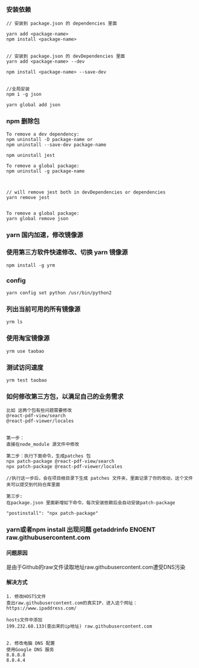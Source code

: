 ### 安装依赖
```
// 安装到 package.json 的 dependencies 里面

yarn add <package-name>
npm install <package-name>


// 安装到 package.json 的 devDependencies 里面
yarn add <package-name> --dev

npm install <package-name> --save-dev


//全局安装
npm i -g json

yarn global add json

```

### npm 删除包
```
To remove a dev dependency:
npm uninstall -D package-name or 
npm uninstall --save-dev package-name

npm uninstall jest

To remove a global package:
npm uninstall -g package-name



// will remove jest both in devDependencies or dependencies
yarn remove jest


To remove a global package:
yarn global remove json
```

### yarn 国内加速，修改镜像源


### 使用第三方软件快速修改、切换 yarn 镜像源
```
npm install -g yrm
```


### config
```
yarn config set python /usr/bin/python2
```

### 列出当前可用的所有镜像源
```
yrm ls
```

### 使用淘宝镜像源
```
yrm use taobao
```

### 测试访问速度
```
yrm test taobao
```


### 如何修改第三方包，以满足自己的业务需求
```
比如 这两个包有些问题需要修改
@react-pdf-view/search
@react-pdf-viewer/locales


第一步：
直接在node_module 源文件中修改

第二步：执行下面命令，生成patches 包
npx patch-package @react-pdf-view/search
npx patch-package @react-pdf-viewer/locales

//执行这一步后，会在项目根目录下生成 patches 文件夹，里面记录了你的改动，这个文件夹可以提交到代码仓库里面

第三步:
在package.json 里面新增如下命令，每次安装依赖后会自动安装patch-package

"postinstall": "npx patch-package" 
```


### yarn或者npm install 出现问题 getaddrinfo ENOENT raw.githubusercontent.com
#### 问题原因

是由于Github的raw文件读取地址raw.githubusercontent.com遭受DNS污染

#### 解决方式
```
1. 修改HOSTS文件
查出raw.githubusercontent.com的真实IP，进入这个网址：https://www.ipaddress.com/

hosts文件中添加
199.232.68.133(查出来的ip地址) raw.githubusercontent.com


2. 修改电脑 DNS 配置
使用Google DNS 服务
8.8.8.8
8.8.4.4
```